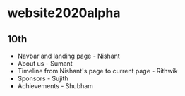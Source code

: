 # website2020alpha

## 10th
- Navbar and landing page - Nishant
- About us - Sumant
- Timeline from Nishant's page to current page - Rithwik
- Sponsors - Sujith
- Achievements - Shubham

